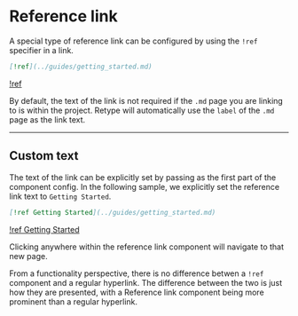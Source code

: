 # Reference link

A special type of reference link can be configured by using the `!ref` specifier in a link.

```md
[!ref](../guides/getting_started.md)
```

[!ref](../guides/getting_started.md)

By default, the text of the link is not required if the `.md` page you are linking to is within the project. Retype will automatically use the `label` of the `.md` page as the link text.

---

## Custom text

The text of the link can be explicitly set by passing as the first part of the component config. In the following sample, we explicitly set the reference link text to `Getting Started`.

```md
[!ref Getting Started](../guides/getting_started.md)
```

[!ref Getting Started](../guides/getting_started.md)

Clicking anywhere within the reference link component will navigate to that new page.

From a functionality perspective, there is no difference betwen a `!ref` component and a regular hyperlink. The difference between the two is just how they are presented, with a Reference link component being more prominent than a regular hyperlink.
